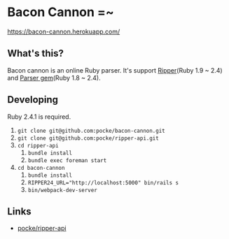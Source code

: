 # Bacon Cannon =~

https://bacon-cannon.herokuapp.com/

## What's this?

Bacon cannon is an online Ruby parser.
It's support [Ripper](http://ruby-doc.org/stdlib-2.4.0/libdoc/ripper/rdoc/Ripper.html)(Ruby 1.9 ~ 2.4) and [Parser gem](https://github.com/whitequark/parser)(Ruby 1.8 ~ 2.4).



## Developing

Ruby 2.4.1 is required.

1. `git clone git@github.com:pocke/bacon-cannon.git`
1. `git clone git@github.com:pocke/ripper-api.git`
1. `cd ripper-api`
    1. `bundle install`
    1. `bundle exec foreman start`
1. `cd bacon-cannon`
    1. `bundle install`
    1. `RIPPER24_URL="http://localhost:5000" bin/rails s`
    1. `bin/webpack-dev-server`




## Links

- [pocke/ripper-api](https://github.com/pocke/ripper-api)
